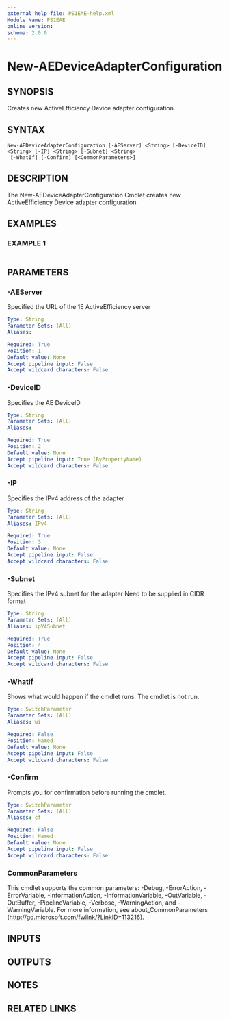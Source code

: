```yaml
---
external help file: PS1EAE-help.xml
Module Name: PS1EAE
online version:
schema: 2.0.0
---
```


# New-AEDeviceAdapterConfiguration

## SYNOPSIS
Creates new ActiveEfficiency Device adapter configuration.

## SYNTAX

```
New-AEDeviceAdapterConfiguration [-AEServer] <String> [-DeviceID] <String> [-IP] <String> [-Subnet] <String>
 [-WhatIf] [-Confirm] [<CommonParameters>]
```

## DESCRIPTION
The New-AEDeviceAdapterConfiguration Cmdlet creates new ActiveEfficiency Device adapter configuration.

## EXAMPLES

### EXAMPLE 1
```

```

## PARAMETERS

### -AEServer
Specified the URL of the 1E ActiveEfficiency server

```yaml
Type: String
Parameter Sets: (All)
Aliases:

Required: True
Position: 1
Default value: None
Accept pipeline input: False
Accept wildcard characters: False
```

### -DeviceID
Specifies the AE DeviceID

```yaml
Type: String
Parameter Sets: (All)
Aliases:

Required: True
Position: 2
Default value: None
Accept pipeline input: True (ByPropertyName)
Accept wildcard characters: False
```

### -IP
Specifies the IPv4 address of the adapter

```yaml
Type: String
Parameter Sets: (All)
Aliases: IPv4

Required: True
Position: 3
Default value: None
Accept pipeline input: False
Accept wildcard characters: False
```

### -Subnet
Specifies the IPv4 subnet for the adapter
Need to be supplied in CIDR format

```yaml
Type: String
Parameter Sets: (All)
Aliases: ipV4Subnet

Required: True
Position: 4
Default value: None
Accept pipeline input: False
Accept wildcard characters: False
```

### -WhatIf
Shows what would happen if the cmdlet runs.
The cmdlet is not run.

```yaml
Type: SwitchParameter
Parameter Sets: (All)
Aliases: wi

Required: False
Position: Named
Default value: None
Accept pipeline input: False
Accept wildcard characters: False
```

### -Confirm
Prompts you for confirmation before running the cmdlet.

```yaml
Type: SwitchParameter
Parameter Sets: (All)
Aliases: cf

Required: False
Position: Named
Default value: None
Accept pipeline input: False
Accept wildcard characters: False
```

### CommonParameters
This cmdlet supports the common parameters: -Debug, -ErrorAction, -ErrorVariable, -InformationAction, -InformationVariable, -OutVariable, -OutBuffer, -PipelineVariable, -Verbose, -WarningAction, and -WarningVariable.
For more information, see about_CommonParameters (http://go.microsoft.com/fwlink/?LinkID=113216).

## INPUTS

## OUTPUTS

## NOTES

## RELATED LINKS
